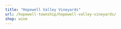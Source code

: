 ```yaml
---
title: "Hopewell Valley Vineyards"
url: /hopewell-township/hopewell-valley-vineyards/
shop: wine
---
```

